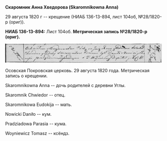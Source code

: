 **Скаромник Анна Хведорова (Skaromnikowna Anna)**

29 августа 1820 г -- крещение (НИАБ 136-13-894, лист 104об, №28/1820-р
(ориг)).

**НИАБ 136-13-894:** Лист 104об. **Метрическая запись №28/1820-р
(ориг).**

![](./media/e17c487f72093a5c79d89d56cef322796e1ebca6.png)

Осовская Покровская церковь. 29 августа 1820 года. Метрическая запись о
крещении.

Skaromnikowna Anna -- дочь родителей с деревни Углы.

Skaromnik Chwiedor -- отец.

Skaromnikowa Eudokija -- мать.

Nowicki Daniło -- кум.

Pradziadowa Parasia -- кума.

Woyniewicz Tomasz -- ксёндз.
